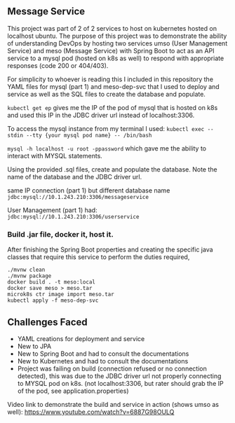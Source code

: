 ## Message Service

This project was part of 2 of 2 services to host on kubernetes hosted on localhost ubuntu.
The purpose of this project was to demonstrate the ability of understanding DevOps by 
hosting two services umso (User Management Service) and meso (Message Service) with Spring Boot to act as an API service to a mysql pod (hosted on k8s as well) to respond with appropriate responses (code 200 or 404/403).

For simplicity to whoever is reading this I included in this repository the YAML files for mysql (part 1) and meso-dep-svc that 
I used to deploy and service as well as the SQL files to create the database and populate.

`kubectl get ep` gives me the IP of the pod of mysql that is hosted on k8s 
and used this IP in the JDBC driver url instead of localhost:3306.

To access the mysql instance from my terminal I used: `kubectl exec --stdin --tty {your mysql pod name} -- /bin/bash`

`mysql -h localhost -u root -ppassword` which gave me the ability to interact with MYSQL statements.

Using the provided .sql files, create and populate the database. Note the name of the database and the JDBC driver url.

same IP connection (part 1) but different database name
`jdbc:mysql://10.1.243.210:3306/messageservice`

User Management (part 1) had:
`jdbc:mysql://10.1.243.210:3306/userservice`


### Build .jar file, docker it, host it.
After finishing the Spring Boot properties and creating the specific java classes 
that require this service to perform the duties required,
````
./mvnw clean
./mvnw package
docker build . -t meso:local
docker save meso > meso.tar
microk8s ctr image import meso.tar
kubectl apply -f meso-dep-svc
````

## Challenges Faced
 - YAML creations for deployment and service
 - New to JPA
 - New to Spring Boot and had to consult the documentations
 - New to Kubernetes and had to consult the documentations
 - Project was failing on build (connection refused or no connection detected), this was due to the JDBC driver url
not properly connecting to MYSQL pod on k8s. (not localhost:3306, but rater should grab the IP of the pod, see application.properties)

Video link to demonstrate the build and service in action (shows umso as well): https://www.youtube.com/watch?v=6887G98OULQ